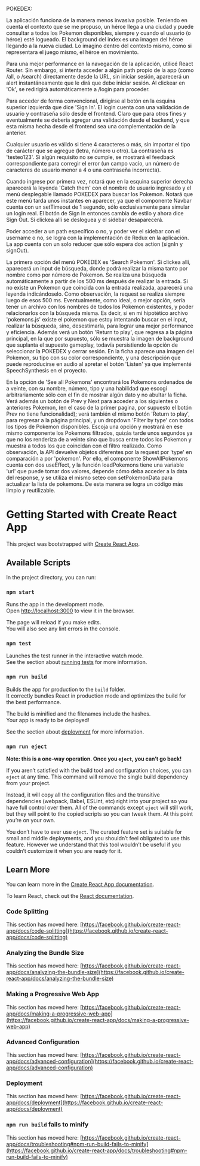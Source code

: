 POKEDEX:

La aplicación funciona de la manera menos invasiva posible. Teniendo en cuenta el contexto que se me propuso, un héroe llega a una ciudad y puede consultar a todos los Pokemon disponibles, siempre y cuando el usuario (o héroe) esté logueado.
El background del index es una imagen del héroe llegando a la nueva ciudad. Lo imagino dentro del contexto mismo, como si representara el juego mismo, el héroe en movimiento.

Para una mejor performance en la navegación de la aplicación, utilicé React Router. Sin embargo, si intenta acceder a algún path propio de la app (como /all, o /search) directamente desde la URL, sin iniciar sesión, aparecerá un alert instantáneamente que le dirá que debe iniciar sesión. Al clickear en 'Ok', se redirigirá automáticamente a /login para proceder.

Para acceder de forma convencional, dirigirse al botón en la esquina superior izquierda que dice 'Sign In'.
El login cuenta con una validación de usuario y contraseña sólo desde el frontend. Claro que para otros fines y eventualmente se debería agregar una validación desde el backend, y que esta misma hecha desde el frontend sea una complementación de la anterior.

Cualquier usuario es válido si tiene 4 caracteres o más, sin importar el tipo de carácter que se agregue (letra, número u otro).
La contraseña es 'testeo123'.
Si algún requisito no se cumple, se mostrará el feedback correspondiente para corregir el error (un campo vacío, un número de caracteres de usuario menor a 4 o una contraseña incorrecta).

Cuando ingrese por primera vez, notará que en la esquina superior derecha aparecerá la leyenda 'Catch them' con el nombre de usuario ingresado y el menú desplegable llamado POKEDEX para buscar los Pokemon. Notará que este menú tarda unos instantes en aparecer, ya que el componente Navbar cuenta con un setTimeout de 1 segundo, sólo exclusivamente para simular un login real.
El botón de Sign In entonces cambia de estilo y ahora dice Sign Out. Si clickea allí se desloguea y el sidebar desaparecerá.

Poder acceder a un path específico o no, y poder ver el sidebar con el username o no, se logra con la implementación de Redux en la aplicación. La app cuenta con un solo reducer que sólo espera dos action (signIn y signOut).

La primera opción del menú POKEDEX es 'Search Pokemon'. Si clickea allí, aparecerá un input de búsqueda, donde podrá realizar la misma tanto por nombre como por número de Pokemon. Se realiza una búsqueda automáticamente a partir de los 500 ms después de realizar la entrada. Si no existe un Pokemon que coincida con la entrada realizada, aparecerá una leyenda indicándoselo. Como observación, la request se realiza siempre luego de esos 500 ms. Eventualmente, como ideal, o mejor opción, sería tener un archivo con los nombres de todos los Pokemon existentes, y poder relacionarlos con la búsqueda misma. Es decir, si en mi hipotético archivo 'pokemons.js' existe el pokemon que estoy intentando buscar en el input, realizar la búsqueda, sino, desestimarla, para lograr una mejor performance y eficiencia.
Además verá un botón 'Return to play', que regresa a la página principal, en la que por supuesto, sólo se muestra la imagen de background que suplanta el supuesto gameplay, todavía persistiendo la opción de seleccionar la POKEDEX y cerrar sesión.
En la ficha aparece una imagen del Pokemon, su tipo con su color correspondiente, y una descripción que puede reproducirse en audio al apretar el botón 'Listen' ya que implementé SpeechSynthesis en el proyecto.

En la opción de 'See all Pokemons' encontrará los Pokemons ordenados de a veinte, con su nombre, número, tipo y una habilidad que escogí arbitrariamente sólo con el fin de mostrar algún dato y no abultar la ficha. Verá además un botón de Prev y Next para acceder a los siguientes o anteriores Pokemon, (en el caso de la primer pagina, por supuesto el botón Prev no tiene funcionalidad); verá también el mismo botón 'Return to play', para regresar a la página principal, y un dropdown 'Filter by type' con todos los tipos de Pokemon disponibles. Escoja una opción y mostrará en ese mismo componente los Pokemons filtrados, quizás tarde unos segundos ya que no los renderiza de a veinte sino que busca entre todos los Pokemon y muestra a todos los que coincidan con el filtro realizado. Como observación, la API devuelve objetos diferentes por la request por 'type' en comparación a por 'pokemon'. Por ello, el componente ShowAllPokemons cuenta con dos useEffect, y la función loadPokemons tiene una variable 'url' que puede tomar dos valores, depende cómo deba acceder a la data del response, y se utiliza el mismo seteo con setPokemonData para actualizar la lista de pokemons. De esta manera se logra un código más limpio y reutilizable.

# Getting Started with Create React App

This project was bootstrapped with [Create React App](https://github.com/facebook/create-react-app).

## Available Scripts

In the project directory, you can run:

### `npm start`

Runs the app in the development mode.\
Open [http://localhost:3000](http://localhost:3000) to view it in the browser.

The page will reload if you make edits.\
You will also see any lint errors in the console.

### `npm test`

Launches the test runner in the interactive watch mode.\
See the section about [running tests](https://facebook.github.io/create-react-app/docs/running-tests) for more information.

### `npm run build`

Builds the app for production to the `build` folder.\
It correctly bundles React in production mode and optimizes the build for the best performance.

The build is minified and the filenames include the hashes.\
Your app is ready to be deployed!

See the section about [deployment](https://facebook.github.io/create-react-app/docs/deployment) for more information.

### `npm run eject`

**Note: this is a one-way operation. Once you `eject`, you can’t go back!**

If you aren’t satisfied with the build tool and configuration choices, you can `eject` at any time. This command will remove the single build dependency from your project.

Instead, it will copy all the configuration files and the transitive dependencies (webpack, Babel, ESLint, etc) right into your project so you have full control over them. All of the commands except `eject` will still work, but they will point to the copied scripts so you can tweak them. At this point you’re on your own.

You don’t have to ever use `eject`. The curated feature set is suitable for small and middle deployments, and you shouldn’t feel obligated to use this feature. However we understand that this tool wouldn’t be useful if you couldn’t customize it when you are ready for it.

## Learn More

You can learn more in the [Create React App documentation](https://facebook.github.io/create-react-app/docs/getting-started).

To learn React, check out the [React documentation](https://reactjs.org/).

### Code Splitting

This section has moved here: [https://facebook.github.io/create-react-app/docs/code-splitting](https://facebook.github.io/create-react-app/docs/code-splitting)

### Analyzing the Bundle Size

This section has moved here: [https://facebook.github.io/create-react-app/docs/analyzing-the-bundle-size](https://facebook.github.io/create-react-app/docs/analyzing-the-bundle-size)

### Making a Progressive Web App

This section has moved here: [https://facebook.github.io/create-react-app/docs/making-a-progressive-web-app](https://facebook.github.io/create-react-app/docs/making-a-progressive-web-app)

### Advanced Configuration

This section has moved here: [https://facebook.github.io/create-react-app/docs/advanced-configuration](https://facebook.github.io/create-react-app/docs/advanced-configuration)

### Deployment

This section has moved here: [https://facebook.github.io/create-react-app/docs/deployment](https://facebook.github.io/create-react-app/docs/deployment)

### `npm run build` fails to minify

This section has moved here: [https://facebook.github.io/create-react-app/docs/troubleshooting#npm-run-build-fails-to-minify](https://facebook.github.io/create-react-app/docs/troubleshooting#npm-run-build-fails-to-minify)
